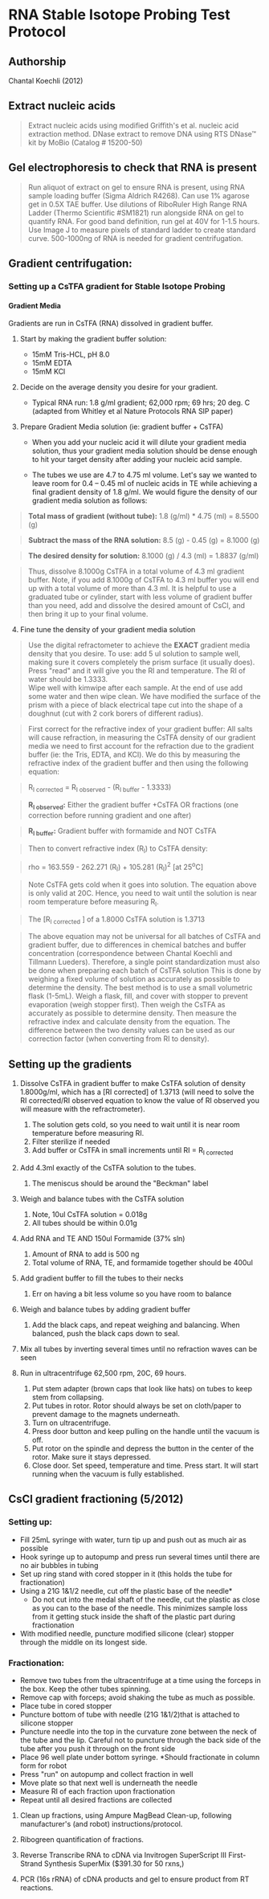 RNA Stable Isotope Probing Test Protocol
========================================

## Authorship

Chantal Koechli (2012)

## Extract nucleic acids

> Extract nucleic acids using modified Griffith's et al. nucleic acid extraction method. 
DNase extract to remove DNA using RTS DNase™ kit by MoBio (Catalog # 15200-50)

## Gel electrophoresis to check that RNA is present

> Run aliquot of extract on gel to ensure RNA is present, using RNA sample loading buffer (Sigma Aldrich R4268). 
Can use 1% agarose get in 0.5X TAE buffer. 
Use dilutions of RiboRuler High Range RNA Ladder (Thermo Scientific #SM1821) run alongside RNA on gel to quantify RNA. 
For good band definition, run gel at 40V for 1-1.5 hours. 
Use Image J to measure pixels of standard ladder to create standard curve. 500-1000ng of RNA is needed for gradient centrifugation. 

## Gradient centrifugation: 

### Setting up a CsTFA gradient for Stable Isotope Probing

#### Gradient Media

Gradients are run in CsTFA (RNA) dissolved in gradient buffer.

1. Start by making the gradient buffer solution:
	* 15mM Tris-HCL, pH 8.0
	* 15mM EDTA
	* 15mM KCl
	
2. Decide on the average density you desire for your gradient.
	* Typical RNA run: 1.8 g/ml gradient; 62,000 rpm; 69 hrs; 20 deg. C (adapted from Whitley et al Nature Protocols RNA SIP paper)
	
3. Prepare Gradient Media solution (ie: gradient buffer + CsTFA)

	* When you add your nucleic acid it will dilute your gradient media solution, thus your gradient media solution should be dense enough to hit your target density after adding your nucleic acid sample.

	* The tubes we use are 4.7 to 4.75 ml volume. Let's say we wanted to leave room for 0.4 – 0.45 ml of nucleic acids in TE while achieving a final gradient density of 1.8 g/ml. We would figure the density of our gradient media solution as follows:

>__Total mass of gradient (without tube):__ 1.8 (g/ml) * 4.75 (ml) = 8.5500 (g)

>__Subtract the mass of the RNA solution:__ 8.5 (g) - 0.45 (g) = 8.1000 (g)

>__The desired density for solution:__ 8.1000 (g) / 4.3 (ml) = 1.8837 (g/ml)

>Thus, dissolve 8.1000g CsTFA in a total volume of 4.3 ml gradient buffer. 
	Note, if you add 8.1000g of CsTFA to 4.3 ml buffer you will end up with a total volume of more than 4.3 ml. 
	It is helpful to use a graduated tube or cylinder, start with less volume of gradient buffer than you need, 
	add and dissolve the desired amount of CsCl, and then bring it up to your final volume.


4. Fine tune the density of your gradient media solution

>Use the digital refractometer to achieve the __EXACT__ gradient media density that you desire. To use: add 5 ul solution to sample well, making sure it covers completely the prism surface (it usually does).  
Press "read" and it will give you the RI and temperature. The RI of water should be 1.3333.  
Wipe well with kimwipe after each sample. At the end of use add some water and then wipe clean. 
We have modified the surface of the prism with a piece of black electrical tape cut into the shape of a doughnut (cut with 2 cork borers of different radius). 


>First correct for the refractive index of your gradient buffer:
All salts will cause refraction, in measuring the CsTFA density of our gradient media 
we need to first account for the refraction due to the gradient buffer (ie: the Tris, EDTA, and KCl). 
We do this by measuring the refractive index of the gradient buffer and then using the following equation:

>R<sub>I corrected</sub> = R<sub>I observed</sub> - (R<sub>I buffer</sub> - 1.3333)

>__R<sub>I observed</sub>:__ Either the gradient buffer +CsTFA OR fractions (one correction before running gradient and one after)

>__R<sub>I buffer</sub>:__ Gradient buffer with formamide and NOT CsTFA


>Then to convert refractive index (R<sub>I</sub>) to CsTFA density: 

>rho = 163.559 - 262.271 (R<sub>I</sub>) + 105.281 (R<sub>I</sub>)<sup>2</sup> [at 25<sup>o</sup>C]


>Note CsTFA gets cold when it goes into solution. The equation above is only valid at 20C. Hence, you need to wait until the solution is near room temperature before measuring R<sub>I</sub>.

>The [R<sub>I corrected</sub> ] of a 1.8000 CsTFA solution is 1.3713

>The above equation may not be universal for all batches of CsTFA and gradient buffer, due to differences in chemical batches and buffer concentration (correspondence between Chantal Koechli and Tillmann Lueders). Therefore, a single point standardization must also be done when preparing each batch of CsTFA solution This is done by weighing a fixed volume of solution as accurately as possible to determine the density. The best method is to use a small volumetric flask (1-5mL). Weigh a flask, fill, and cover with stopper to prevent evaporation (weigh stopper first). Then weigh the CsTFA as accurately as possible to determine density. Then measure the refractive index and calculate density from the equation. The difference between the two density values can be used as our correction factor (when converting from RI to density). 



## Setting up the gradients

1. Dissolve CsTFA in gradient buffer to make CsTFA solution of density 1.8000g/ml, 
which has a [RI corrected] of 1.3713 (will need to solve the RI corrected/RI observed equation to know the value of RI observed you will measure with the refractrometer).
	1. The solution gets cold, so you need to wait until it is near room temperature before measuring RI. 
	2. Filter sterilize if needed
	3. Add buffer or CsTFA in small increments until RI = R<sub>I corrected</sub>

1. Add 4.3ml exactly of the CsTFA solution to the tubes.
	1. The meniscus should be around the "Beckman" label

1. Weigh and balance tubes with the CsTFA solution
	1. Note, 10ul CsTFA solution = 0.018g
	2. All tubes should be within 0.01g

1. Add RNA and TE AND 150ul Formamide (37% sln)
	1. Amount of RNA to add is 500 ng
	2. Total volume of RNA, TE, and formamide together should be 400ul

1. Add gradient buffer to fill the tubes to their necks
	1. Err on having a bit less volume so you have room to balance

1. Weigh and balance tubes by adding gradient buffer
	1. Add the black caps, and repeat weighing and balancing. When balanced, push the black caps down to seal.

1. Mix all tubes by inverting several times until no refraction waves can be seen

1. Run in ultracentrifuge 62,500 rpm, 20C, 69 hours.
	1. Put stem adapter (brown caps that look like hats) on tubes to keep stem from collapsing.
	2. Put tubes in rotor. Rotor should always be set on cloth/paper to prevent damage to the magnets underneath. 
	3. Turn on ultracentrifuge.
	4. Press door button and keep pulling on the handle until the vacuum is off.
	5. Put rotor on the spindle and depress the button in the center of the rotor. Make sure it stays depressed.
	6. Close door. Set speed, temperature and time. Press start. It will start running when the vacuum is fully established.


## CsCl gradient fractioning (5/2012)

### Setting up:

- Fill 25mL syringe with water, turn tip up and push out as much air as possible
- Hook syringe up to autopump and press run several times until there are no air bubbles in tubing
- Set up ring stand with cored stopper in it (this holds the tube for fractionation)
- Using a 21G 1&1/2 needle, cut off the plastic base of the needle\*
	- Do not cut into the medal shaft of the needle, cut the plastic as close as you can to the base of the needle. 
	  This minimizes sample loss from it getting stuck inside the shaft of the plastic part during fractionation
- With modified needle, puncture modified silicone (clear) stopper through the middle on its longest side. 

### Fractionation:

- Remove two tubes from the ultracentrifuge at a time using the forceps in the box. Keep the other tubes spinning. 
- Remove cap with forceps; avoid shaking the tube as much as possible.
- Place tube in cored stopper
- Puncture bottom of tube with needle (21G 1&1/2)that is attached to silicone stopper
- Puncture needle into the top in the curvature zone between the neck of the tube and the lip. Careful not to puncture through the back side of the tube after you push it through on the front side
- Place 96 well plate under bottom syringe. \*Should fractionate in column form for robot
- Press "run" on autopump and collect fraction in well
- Move plate so that next well is underneath the needle
- Measure RI of each fraction upon fractionation
- Repeat until all desired fractions are collected

1. Clean up fractions, using Ampure MagBead Clean-up, following manufacturer's (and robot) instructions/protocol. 

1. Ribogreen quantification of fractions. 

1. Reverse Transcribe RNA to cDNA via Invitrogen SuperScript III First-Strand Synthesis SuperMix ($391.30 for 50 rxns,)

1. PCR (16s rRNA) of cDNA products and gel to ensure product from RT reactions.


